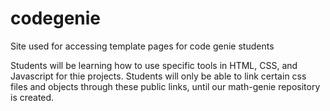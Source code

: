 # codegenie
Site used for accessing template pages for code genie students

Students will be learning how to use specific tools in HTML, CSS, and Javascript for thie projects. Students will only be able to link certain css files and objects through these public links, until our math-genie repository is created.

